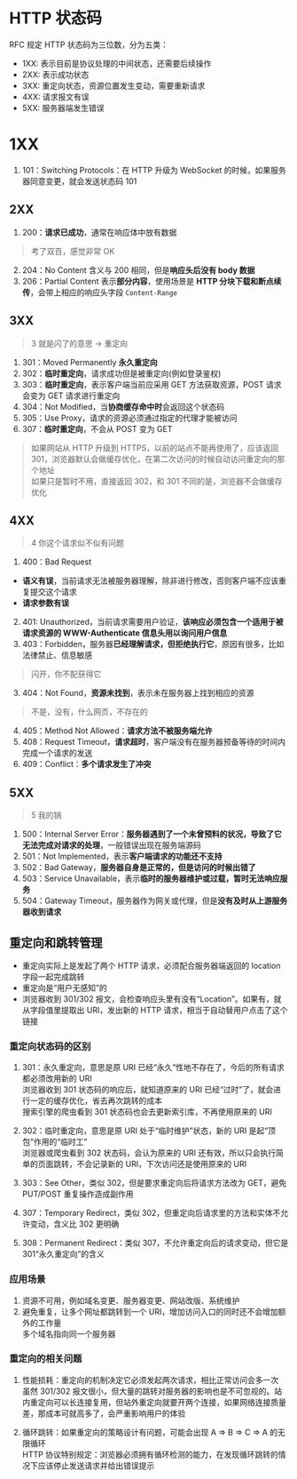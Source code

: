 # HTTP 状态码  
RFC 规定 HTTP 状态码为三位数，分为五类：  
- 1XX: 表示目前是协议处理的中间状态，还需要后续操作  
- 2XX: 表示成功状态  
- 3XX: 重定向状态，资源位置发生变动，需要重新请求  
- 4XX: 请求报文有误  
- 5XX: 服务器端发生错误  

# 1XX  
1. 101：Switching Protocols：在 HTTP 升级为 WebSocket 的时候，如果服务器同意变更，就会发送状态码 101  

## 2XX  
1. 200：**请求已成功**，通常在响应体中放有数据  
  > 考了双百，感觉非常 OK  
2. 204：No Content 含义与 200 相同，但是**响应头后没有 body 数据**  
3. 206：Partial Content 表示**部分内容**，使用场景是 **HTTP 分块下载和断点续传**，会带上相应的响应头字段 `Content-Range`  

## 3XX  
> 3 就是闪了的意思 -> 重定向  
1. 301：Moved Permanently **永久重定向**  
2. 302：**临时重定向**，请求成功但是被重定向(例如登录鉴权)  
3. 303：**临时重定向**，表示客户端当前应采用 GET 方法获取资源，POST 请求会变为 GET 请求进行重定向  
4. 304：Not Modified，当**协商缓存命中时**会返回这个状态码  
5. 305：Use Proxy，请求的资源必须通过指定的代理才能被访问  
5. 307：**临时重定向**，不会从 POST 变为 GET  
> 如果网站从 HTTP 升级到 HTTPS，以前的站点不能再使用了，应该返回 301，浏览器默认会做缓存优化，在第二次访问的时候自动访问重定向的那个地址  
> 如果只是暂时不用，直接返回 302，和 301 不同的是，浏览器不会做缓存优化  

## 4XX  
> 4 你这个请求似不似有问题  
1. 400：Bad Request  
  - **语义有误**，当前请求无法被服务器理解，除非进行修改，否则客户端不应该重复提交这个请求
  - **请求参数有误**  
2. 401: Unauthorized，当前请求需要用户验证，**该响应必须包含一个适用于被请求资源的 WWW-Authenticate 信息头用以询问用户信息**  
2. 403：Forbidden，服务器**已经理解请求，但拒绝执行它**，原因有很多，比如法律禁止、信息敏感  
  > 闪开，你不配获得它  
3. 404：Not Found，**资源未找到**，表示未在服务器上找到相应的资源  
  > 不是，没有，什么网页，不存在的  
4. 405：Method Not Allowed：**请求方法不被服务端允许**  
5. 408：Request Timeout，**请求超时**，客户端没有在服务器预备等待的时间内完成一个请求的发送  
6. 409：Conflict：**多个请求发生了冲突**  

## 5XX  
> 5 我的锅  
1. 500：Internal Server Error：**服务器遇到了一个未曾预料的状况，导致了它无法完成对请求的处理**，一般错误出现在服务端源码  
2. 501：Not Implemented，表示**客户端请求的功能还不支持**  
3. 502：Bad Gateway，**服务器自身是正常的，但是访问的时候出错了**  
4. 503：Service Unavailable，表示**临时的服务器维护或过载，暂时无法响应服务**  
5. 504：Gateway Timeout，服务器作为网关或代理，但是**没有及时从上游服务器收到请求**  

## 重定向和跳转管理  
- 重定向实际上是发起了两个 HTTP 请求，必须配合服务器端返回的 location 字段一起完成跳转  
- 重定向是“用户无感知”的  
- 浏览器收到 301/302 报文，会检查响应头里有没有“Location”。如果有，就从字段值里提取出 URI，发出新的 HTTP 请求，相当于自动替用户点击了这个链接  

### 重定向状态码的区别  
1. 301：永久重定向，意思是原 URI 已经“永久”性地不存在了，今后的所有请求都必须改用新的 URI  
  浏览器收到 301 状态码的响应后，就知道原来的 URI 已经“过时”了，就会进行一定的缓存优化，省去再次跳转的成本  
  搜索引擎的爬虫看到 301 状态码也会去更新索引库，不再使用原来的 URI  

2. 302：临时重定向，意思是原 URI 处于“临时维护”状态，新的 URI 是起“顶包”作用的“临时工”  
  浏览器或爬虫看到 302 状态码，会认为原来的 URI 还有效，所以只会执行简单的页面跳转，不会记录新的 URI，下次访问还是使用原来的 URI  

3. 303：See Other，类似 302，但是要求重定向后将请求方法改为 GET，避免 PUT/POST 重复操作造成副作用  

4. 307：Temporary Redirect，类似 302，但重定向后请求里的方法和实体不允许变动，含义比 302 更明确  

5. 308：Permanent Redirect：类似 307，不允许重定向后的请求变动，但它是 301“永久重定向”的含义  

### 应用场景  
1. 资源不可用，例如域名变更、服务器变更、网站改版、系统维护  
2. 避免重复，让多个网址都跳转到一个 URI，增加访问入口的同时还不会增加额外的工作量  
  多个域名指向同一个服务器  

### 重定向的相关问题  
1. 性能损耗：重定向的机制决定它必须发起两次请求，相比正常访问会多一次  
  虽然 301/302 报文很小，但大量的跳转对服务器的影响也是不可忽视的。站内重定向可以长连接复用，但站外重定向就要开两个连接，如果网络连接质量差，那成本可就高多了，会严重影响用户的体验  

2. 循环跳转：如果重定向的策略设计有问题，可能会出现 A => B => C => A 的无限循环  
  HTTP 协议特别规定：浏览器必须拥有循环检测的能力，在发现循环跳转的情况下应该停止发送请求并给出错误提示  
